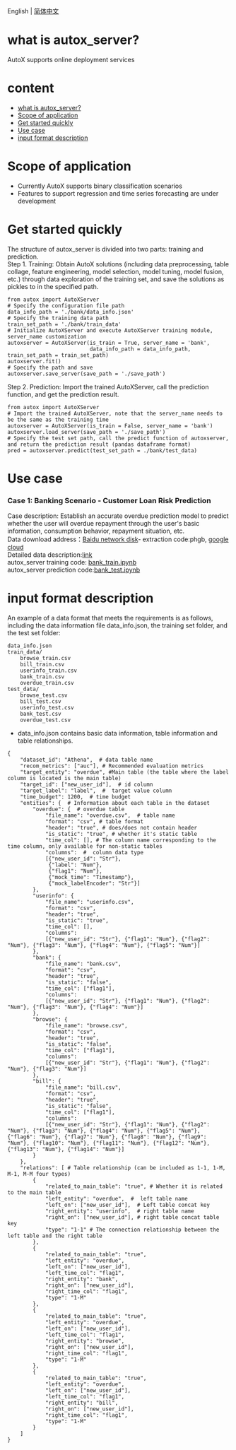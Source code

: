 English | [简体中文](./README.md)
# what is autox_server?
AutoX supports online deployment services

# content
<!-- TOC -->

- [what is autox_server?](#autox_server是什么？)
- [Scope of application
](#适用范围)
- [Get started quickly](#快速上手)
- [Use case](#案例)
- [input format description](#输入格式说明)

<!-- /TOC -->

# Scope of application
- Currently AutoX supports binary classification scenarios
- Features to support regression and time series forecasting are under development

# Get started quickly
The structure of autox_server is divided into two parts: training and prediction.<br>
Step 1. Training: Obtain AutoX solutions (including data preprocessing, table collage, feature engineering, model selection, model tuning, model fusion, etc.) through data exploration of the training set, and save the solutions as pickles to in the specified path.
```
from autox import AutoXServer
# Specify the configuration file path
data_info_path = './bank/data_info.json'
# Specify the training data path
train_set_path = './bank/train_data'
# Initialize AutoXServer and execute AutoXServer training module, server_name customization
autoxserver = AutoXServer(is_train = True, server_name = 'bank',
                          data_info_path = data_info_path, train_set_path = train_set_path)
autoxserver.fit()
# Specify the path and save
autoxserver.save_server(save_path = './save_path')
```
Step 2. Prediction: Import the trained AutoXServer, call the prediction function, and get the prediction result.
```
from autox import AutoXServer
# Import the trained AutoXServer, note that the server_name needs to be the same as the training time
autoxserver = AutoXServer(is_train = False, server_name = 'bank')
autoxserver.load_server(save_path = './save_path')
# Specify the test set path, call the predict function of autoxserver, and return the prediction result (pandas dataframe format)
pred = autoxserver.predict(test_set_path = ./bank/test_data)
```

# Use case
### Case 1: Banking Scenario - Customer Loan Risk Prediction
Case description: Establish an accurate overdue prediction model to predict whether the user will overdue repayment through the user's basic information, consumption behavior, repayment situation, etc.<br>
Data download address：[Baidu network disk](https://pan.baidu.com/s/1OzxjH8a7qEhY0WYb5OjC2g)- extraction code:phgb, [google cloud](https://drive.google.com/file/d/1izyg93sN7F_Kb7K03rQFVRYt_952MoDq/view?usp=sharing)<br>
Detailed data description:[link](https://challenge.datacastle.cn/v3/cmptDetail.html?id=176) <br>
autox_server training code: [bank_train.ipynb](demo/bank/bank_train.ipynb)<br>
autox_server prediction code:[bank_test.ipynb](demo/bank/bank_test.ipynb)<br>


# input format description
An example of a data format that meets the requirements is as follows, including the data information file data_info.json, the training set folder, and the test set folder:
```
data_info.json
train_data/
    browse_train.csv
    bill_train.csv
    userinfo_train.csv
    bank_train.csv
    overdue_train.csv
test_data/
    browse_test.csv
    bill_test.csv
    userinfo_test.csv
    bank_test.csv
    overdue_test.csv
```

- data_info.json contains basic data information, table information and table relationships.
```
{
    "dataset_id": "Athena",  # data table name
    "recom_metrics": ["auc"], # Recommended evaluation metrics
    "target_entity": "overdue", #Main table (the table where the label column is located is the main table)
    "target_id": ["new_user_id"],  # id column
    "target_label": "label",  #  target value column
    "time_budget": 1200,  # time budget
    "entities": {  # Information about each table in the dataset
        "overdue": {  # overdue table
            "file_name": "overdue.csv",  # table name
            "format": "csv", # table format
            "header": "true", # does/does not contain header
            "is_static": "true", # whether it's static table
            "time_col": [], # The column name corresponding to the time column, only available for non-static tables
            "columns":  #  column data type
            [{"new_user_id": "Str"}, 
             {"label": "Num"},
             {"flag1": "Num"},
             {"mock_time": "Timestamp"},
             {"mock_labelEncoder": "Str"}]
        },
        "userinfo": {
            "file_name": "userinfo.csv",
            "format": "csv",
            "header": "true",
            "is_static": "true",
            "time_col": [],
            "columns": 
            [{"new_user_id": "Str"}, {"flag1": "Num"}, {"flag2": "Num"}, {"flag3": "Num"}, {"flag4": "Num"}, {"flag5": "Num"}]
        },
        "bank": {
            "file_name": "bank.csv",
            "format": "csv",
            "header": "true",
            "is_static": "false",
            "time_col": ["flag1"],
            "columns": 
            [{"new_user_id": "Str"}, {"flag1": "Num"}, {"flag2": "Num"}, {"flag3": "Num"}, {"flag4": "Num"}]
        },
        "browse": {
            "file_name": "browse.csv",
            "format": "csv",
            "header": "true",
            "is_static": "false",
            "time_col": ["flag1"],
            "columns": 
            [{"new_user_id": "Str"}, {"flag1": "Num"}, {"flag2": "Num"}, {"flag3": "Num"}]
        },
        "bill": {
            "file_name": "bill.csv",
            "format": "csv",
            "header": "true",
            "is_static": "false",
            "time_col": ["flag1"],
            "columns": 
            [{"new_user_id": "Str"}, {"flag1": "Num"}, {"flag2": "Num"}, {"flag3": "Num"}, {"flag4": "Num"}, {"flag5": "Num"}, {"flag6": "Num"}, {"flag7": "Num"}, {"flag8": "Num"}, {"flag9": "Num"}, {"flag10": "Num"}, {"flag11": "Num"}, {"flag12": "Num"}, {"flag13": "Num"}, {"flag14": "Num"}]
        }
    },
    "relations": [ # Table relationship (can be included as 1-1, 1-M, M-1, M-M four types)
        {
            "related_to_main_table": "true", # Whether it is related to the main table
            "left_entity": "overdue",  #  left table name
            "left_on": ["new_user_id"],  # Left table concat key
            "right_entity": "userinfo",  # right table name
            "right_on": ["new_user_id"], # right table concat table key
            "type": "1-1" # The connection relationship between the left table and the right table
        },
        {
            "related_to_main_table": "true",
            "left_entity": "overdue",
            "left_on": ["new_user_id"],
            "left_time_col": "flag1",
            "right_entity": "bank",
            "right_on": ["new_user_id"],
            "right_time_col": "flag1",
            "type": "1-M"
        },
        {
            "related_to_main_table": "true",
            "left_entity": "overdue",
            "left_on": ["new_user_id"],
            "left_time_col": "flag1",
            "right_entity": "browse",
            "right_on": ["new_user_id"],
            "right_time_col": "flag1",
            "type": "1-M"
        },
        {
            "related_to_main_table": "true",
            "left_entity": "overdue",
            "left_on": ["new_user_id"],
            "left_time_col": "flag1",
            "right_entity": "bill",
            "right_on": ["new_user_id"],
            "right_time_col": "flag1",
            "type": "1-M"
        }
    ]
}
```
